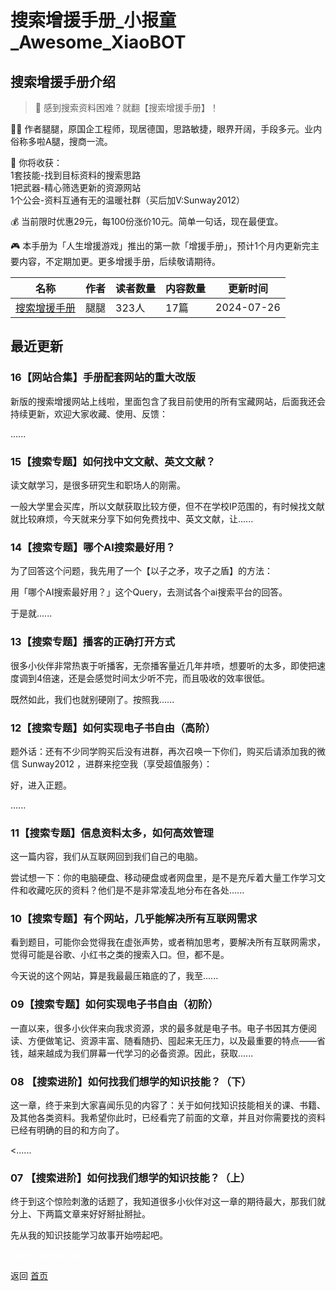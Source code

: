 # 搜索增援手册_小报童_Awesome_XiaoBOT

## 搜索增援手册介绍
> 🚀 感到搜索资料困难？就翻【搜索增援手册】！    
    
🧑🏻 作者腿腿，原国企工程师，现居德国，思路敏捷，眼界开阔，手段多元。业内俗称多啦A腿，搜商一流。    
    
🎁 你将收获：    
1套技能-找到目标资料的搜索思路    
1把武器-精心筛选更新的资源网站    
1个公会-资料互通有无的温暖社群（买后加V:Sunway2012）    
    
💰 当前限时优惠29元，每100份涨价10元。简单一句话，现在最便宜。    
    
🎮 本手册为「人生增援游戏」推出的第一款「增援手册」，预计1个月内更新完主要内容，不定期加更。更多增援手册，后续敬请期待。  
  


|名称|作者|读者数量|内容数量|更新时间|
|---|---|---|---|---|
|[搜索增援手册](https://xiaobot.net/p/ketobook?refer=9c3f1c95-a052-465a-9902-f6d75080262a)|腿腿|323人|17篇|2024-07-26|

## 最近更新
### 16【网站合集】手册配套网站的重大改版

新版的搜索增援网站上线啦，里面包含了我目前使用的所有宝藏网站，后面我还会持续更新，欢迎大家收藏、使用、反馈：

‍​​​‍​‌‌‍‍​﻿​‬‌​‬​​‬​‍​‌‍​‍​​‍​​​​‌​......

### 15【搜索专题】如何找中文文献、英文文献？

读文献学习，是很多研究生和职场人的刚需。

一般大学里会买库，所以文献获取比较方便，但不在学校IP范围的，有时候找文献就比较麻烦，今天就来分享下如何免费找中、英文文献，让......

### 14【搜索专题】哪个AI搜索最好用？

为了回答这个问题，我先用了一个【以子之矛，攻子之盾】的方法：

用「哪个AI搜索最好用？」这个Query，去测试各个ai搜索平台的回答。

于是就......

### 13【搜索专题】播客的正确打开方式

很多小伙伴非常热衷于听播客，无奈播客量近几年井喷，想要听的太多，即使把速度调到4倍速，还是会感觉时间太少听不完，而且吸收的效率很低。

既然如此，我们也就别硬刚了。按照我......

### 12【搜索专题】如何实现电子书自由（高阶）

题外话：还有不少同学购买后没有进群，再次召唤一下你们，购买后请添加我的微信 Sunway2012 ，进群来挖空我（享受超值服务）：

好，进入正题。

......

### 11【搜索专题】信息资料太多，如何高效管理

这一篇内容，我们从互联网回到我们自己的电脑。

尝试想一下：你的电脑硬盘、移动硬盘或者网盘里，是不是充斥着大量工作学习文件和收藏吃灰的资料？他们是不是非常凌乱地分布在各处......

### 10【搜索专题】有个网站，几乎能解决所有互联网需求

看到题目，可能你会觉得我在虚张声势，或者稍加思考，要解决所有互联网需求，觉得可能是谷歌、小红书之类的搜索入口。但，都不是。

今天说的这个网站，算是我最最压箱底的了，我至......

### 09【搜索专题】如何实现电子书自由（初阶）

一直以来，很多小伙伴来向我求资源，求的最多就是电子书。电子书因其方便阅读、方便做笔记、资源丰富、随看随扔、囤起来无压力，以及最重要的特点——省钱，越来越成为我们屏幕一代学习的必备资源。因此，获取......

### 08 【搜索进阶】如何找我们想学的知识技能？（下）

这一章，终于来到大家喜闻乐见的内容了：关于如何找知识技能相关的课、书籍、及其他各类资料。我希望你此时，已经看完了前面的文章，并且对你需要找的资料已经有明确的目的和方向了。

<......

### 07 【搜索进阶】如何找我们想学的知识技能？（上）

终于到这个惊险刺激的话题了，我知道很多小伙伴对这一章的期待最大，那我们就分上、下两篇文章来好好掰扯掰扯。

先从我的知识技能学习故事开始唠起吧。


<a href="https://github.com/Reno9527/awesome-xiaobot" style="color: white; text-decoration: none;">awesome-xiaobot</a>

返回 [首页](../README.md)
